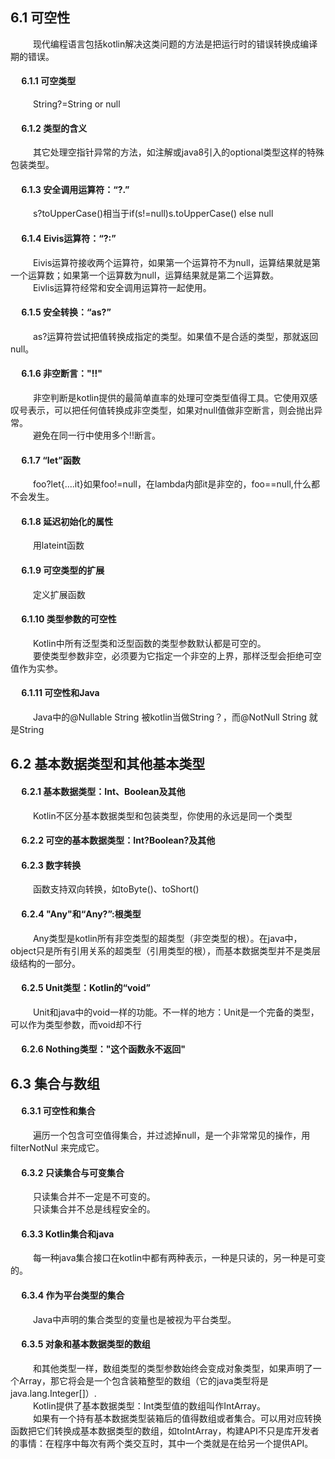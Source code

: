 ## 6.1 可空性
&emsp; &emsp; 现代编程语言包括kotlin解决这类问题的方法是把运行时的错误转换成编译期的错误。
#### &emsp; 6.1.1 可空类型
&emsp; &emsp; String?=String or null
#### &emsp; 6.1.2 类型的含义
&emsp; &emsp; 其它处理空指针异常的方法，如注解或java8引入的optional类型这样的特殊包装类型。
#### &emsp; 6.1.3 安全调用运算符：“?.”
&emsp; &emsp; s?toUpperCase()相当于if(s!=null)s.toUpperCase() else null
#### &emsp; 6.1.4 Eivis运算符：“?:”
&emsp; &emsp; Eivis运算符接收两个运算符，如果第一个运算符不为null，运算结果就是第一个运算数；如果第一个运算数为null，运算结果就是第二个运算数。  
&emsp; &emsp; Eivlis运算符经常和安全调用运算符一起使用。
#### &emsp; 6.1.5 安全转换：“as?”
&emsp; &emsp; as?运算符尝试把值转换成指定的类型。如果值不是合适的类型，那就返回null。
#### &emsp; 6.1.6 非空断言："!!"
&emsp; &emsp; 非空判断是kotlin提供的最简单直率的处理可空类型值得工具。它使用双感叹号表示，可以把任何值转换成非空类型，如果对null值做非空断言，则会抛出异常。  
&emsp; &emsp; 避免在同一行中使用多个!!断言。
#### &emsp; 6.1.7 “let”函数
&emsp; &emsp; foo?let{....it}如果foo!=null，在lambda内部it是非空的，foo==null,什么都不会发生。
#### &emsp;  6.1.8 延迟初始化的属性
&emsp; &emsp; 用lateint函数
#### &emsp;  6.1.9 可空类型的扩展
&emsp; &emsp; 定义扩展函数
#### &emsp;  6.1.10 类型参数的可空性
&emsp; &emsp; Kotlin中所有泛型类和泛型函数的类型参数默认都是可空的。  
&emsp; &emsp; 要使类型参数非空，必须要为它指定一个非空的上界，那样泛型会拒绝可空值作为实参。
#### &emsp;  6.1.11 可空性和Java
&emsp; &emsp; Java中的@Nullable String 被kotlin当做String？，而@NotNull String 就是String
## 6.2 基本数据类型和其他基本类型
#### &emsp; 6.2.1 基本数据类型：Int、Boolean及其他
&emsp; &emsp; Kotlin不区分基本数据类型和包装类型，你使用的永远是同一个类型
#### &emsp; 6.2.2 可空的基本数据类型：Int?Boolean?及其他
#### &emsp;  6.2.3 数字转换
&emsp; &emsp; 函数支持双向转换，如toByte()、toShort()
#### &emsp; 6.2.4 "Any"和“Any?”:根类型
&emsp; &emsp; Any类型是kotlin所有非空类型的超类型（非空类型的根）。在java中，object只是所有引用关系的超类型（引用类型的根），而基本数据类型并不是类层级结构的一部分。
#### &emsp; 6.2.5 Unit类型：Kotlin的“void”
&emsp; &emsp; Unit和java中的void一样的功能。不一样的地方：Unit是一个完备的类型，可以作为类型参数，而void却不行
#### &emsp; 6.2.6 Nothing类型："这个函数永不返回"
## 6.3 集合与数组
#### &emsp; 6.3.1 可空性和集合
&emsp; &emsp; 遍历一个包含可空值得集合，并过滤掉null，是一个非常常见的操作，用filterNotNul 来完成它。
#### &emsp; 6.3.2 只读集合与可变集合
&emsp; &emsp; 只读集合并不一定是不可变的。  
&emsp; &emsp; 只读集合并不总是线程安全的。
#### &emsp; 6.3.3 Kotlin集合和java
&emsp; &emsp; 每一种java集合接口在kotlin中都有两种表示，一种是只读的，另一种是可变的。
#### &emsp; 6.3.4 作为平台类型的集合
&emsp; &emsp; Java中声明的集合类型的变量也是被视为平台类型。
#### &emsp; 6.3.5 对象和基本数据类型的数组
&emsp; &emsp; 和其他类型一样，数组类型的类型参数始终会变成对象类型，如果声明了一个Array<Int>，那它将会是一个包含装箱整型的数组（它的java类型将是java.lang.Integer[]）.  
&emsp; &emsp; Kotlin提供了基本数据类型：Int类型值的数组叫作IntArray。  
&emsp; &emsp; 如果有一个持有基本数据类型装箱后的值得数组或者集合。可以用对应转换函数把它们转换成基本数据类型的数组，如toIntArray，构建API不只是库开发者的事情：在程序中每次有两个类交互时，其中一个类就是在给另一个提供API。